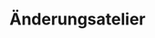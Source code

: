 ---
title: "Änderungsatelier"
url: /muenchen/aenderungsatelier-belgradstrasse/
shop: Schneiderei
---